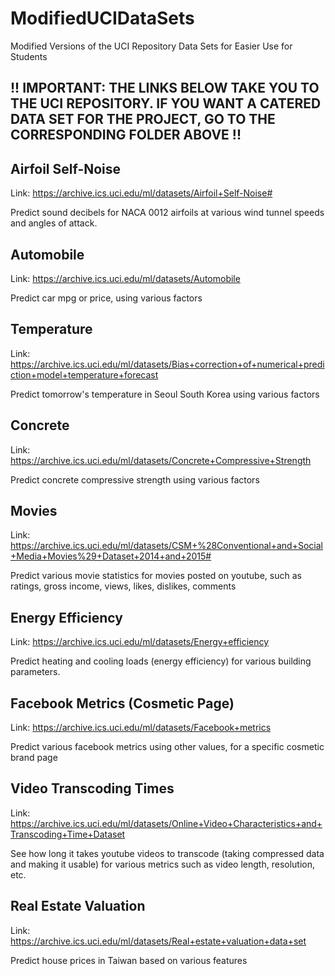 # ModifiedUCIDataSets
Modified Versions of the UCI Repository Data Sets for Easier Use for Students

## !! IMPORTANT: THE LINKS BELOW TAKE YOU TO THE UCI REPOSITORY.  IF YOU WANT A CATERED DATA SET FOR THE PROJECT, GO TO THE CORRESPONDING FOLDER ABOVE !!

## Airfoil Self-Noise

Link: https://archive.ics.uci.edu/ml/datasets/Airfoil+Self-Noise#

Predict sound decibels for NACA 0012 airfoils at various wind tunnel speeds and angles of attack.

## Automobile

Link: https://archive.ics.uci.edu/ml/datasets/Automobile

Predict car mpg or price, using various factors

## Temperature

Link: https://archive.ics.uci.edu/ml/datasets/Bias+correction+of+numerical+prediction+model+temperature+forecast

Predict tomorrow's temperature in Seoul South Korea using various factors

## Concrete

Link: https://archive.ics.uci.edu/ml/datasets/Concrete+Compressive+Strength

Predict concrete compressive strength using various factors

## Movies

Link: https://archive.ics.uci.edu/ml/datasets/CSM+%28Conventional+and+Social+Media+Movies%29+Dataset+2014+and+2015#

Predict various movie statistics for movies posted on youtube, such as ratings, gross income, views, likes, dislikes, comments

## Energy Efficiency

Link: https://archive.ics.uci.edu/ml/datasets/Energy+efficiency

Predict heating and cooling loads (energy efficiency) for various building parameters.

## Facebook Metrics (Cosmetic Page)

Link: https://archive.ics.uci.edu/ml/datasets/Facebook+metrics

Predict various facebook metrics using other values, for a specific cosmetic brand page

## Video Transcoding Times

Link: https://archive.ics.uci.edu/ml/datasets/Online+Video+Characteristics+and+Transcoding+Time+Dataset

See how long it takes youtube videos to transcode (taking compressed data and making it usable) for various metrics such as video length, resolution, etc.

## Real Estate Valuation

Link: https://archive.ics.uci.edu/ml/datasets/Real+estate+valuation+data+set

Predict house prices in Taiwan based on various features
